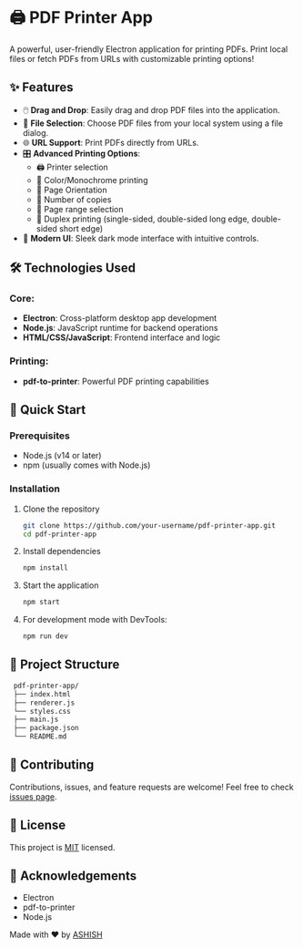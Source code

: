 # 🖨️ PDF Printer App
   A powerful, user-friendly Electron application for printing PDFs. Print local 
   files or fetch PDFs from URLs with customizable printing options!

## ✨ Features

- 🖱️ **Drag and Drop**: Easily drag and drop PDF files into the application.
- 📂 **File Selection**: Choose PDF files from your local system using a file dialog.
- 🌐 **URL Support**: Print PDFs directly from URLs.
- 🎛️ **Advanced Printing Options**:
  - 🖨️ Printer selection
  - 🎨 Color/Monochrome printing
  - 📄 Page Orientation
  - 🔢 Number of copies
  - 📑 Page range selection
  - 📘 Duplex printing (single-sided, double-sided long edge, double-sided short edge)
- 🎨 **Modern UI**: Sleek dark mode interface with intuitive controls.

## 🛠️ Technologies Used
### Core:
   - **Electron**: Cross-platform desktop app development
   - **Node.js**: JavaScript runtime for backend operations
   - **HTML/CSS/JavaScript**: Frontend interface and logic
### Printing:
   - **pdf-to-printer**: Powerful PDF printing capabilities

## 🚀 Quick Start
### Prerequisites
   - Node.js (v14 or later)
   - npm (usually comes with Node.js)
### Installation
1. Clone the repository
   ```sh
   git clone https://github.com/your-username/pdf-printer-app.git
   cd pdf-printer-app

2. Install dependencies
   ```sh
   npm install

3. Start the application
   ```sh
   npm start

4. For development mode with DevTools:
   ```sh
   npm run dev

## 📁 Project Structure
   
   ```sh
    pdf-printer-app/
    ├── index.html
    ├── renderer.js
    └── styles.css
    ├── main.js
    ├── package.json
    └── README.md

   ```

## 🤝 Contributing

  Contributions, issues, and feature requests are welcome! Feel free to       check [issues page](https://github.com/ashishgeorge-1/todo-app/issues).



## 📝 License

   This project is [MIT](https://choosealicense.com/licenses/mit/) licensed.

## 👏 Acknowledgements

  - Electron
  - pdf-to-printer
  - Node.js

Made with ❤️ by [ASHISH](https://github.com/ashishgeorge-1)
